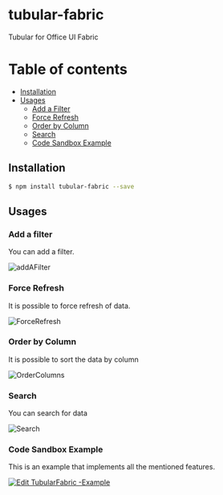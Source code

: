 # tubular-fabric
Tubular for Office UI Fabric

# Table of contents

-   [Installation](#installation)
-   [Usages](#datagrid)
    -   [Add a Filter](#add-a-filter)
    -   [Force Refresh](#force-refresh)
    -   [Order by Column](#order-by-column)
    -   [Search](#search)
    -   [Code Sandbox Example](#code-sandbox-example)

## Installation

```sh
$ npm install tubular-fabric --save
```

## Usages

### Add a filter

You can add a filter.

![addAFilter](https://user-images.githubusercontent.com/36867256/86026003-84d60a00-b9f4-11ea-8b70-af1f72472cf7.gif)

### Force Refresh

It is possible to force refresh of data.

![ForceRefresh](https://user-images.githubusercontent.com/36867256/86026172-b64ed580-b9f4-11ea-8f43-b3618d8edc82.gif)

### Order by Column

It is possible to sort the data by column

![OrderColumns](https://user-images.githubusercontent.com/36867256/86026718-66244300-b9f5-11ea-8397-d957ce2d1b02.gif)

### Search

You can search for data

![Search](https://user-images.githubusercontent.com/36867256/86026924-aa174800-b9f5-11ea-8e36-14ecb7c38d0f.gif)

### Code Sandbox Example

This is an example that implements all the mentioned features.

[![Edit TubularFabric -Example](https://codesandbox.io/static/img/play-codesandbox.svg)](https://codesandbox.io/s/tubularfabric-example-46tkx?fontsize=14&hidenavigation=1&theme=dark)